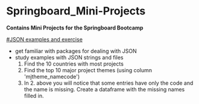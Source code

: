 # Springboard_Mini-Projects
**Contains Mini Projects for the Springboard Bootcamp**

[#JSON examples and exercise](https://nbviewer.jupyter.org/github/pmleffers/Springboard_Mini-Projects/blob/ad51e1d408d6a7a7e2218f2bcab13ee93655d8cf/sliderule_dsi_json_exercise.ipynb)
+ get familiar with packages for dealing with JSON
+ study examples with JSON strings and files 
  1. Find the 10 countries with most projects
  2. Find the top 10 major project themes (using column 'mjtheme_namecode')
  3. In 2. above you will notice that some entries have only the code and the name is missing. Create a dataframe with the missing names filled in.
